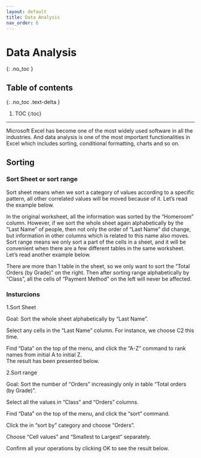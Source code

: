 ```yaml
---
layout: default
title: Data Analysis
nav_order: 6
---
```


# Data Analysis
{: .no_toc }


## Table of contents
{: .no_toc .text-delta }

1. TOC
{:toc}

---
Microsoft Excel has become one of the most widely used software in all the industries. And data analysis is one of the most important functionalities in Excel which includes sorting, conditional formatting, charts and so on.

## Sorting

### Sort Sheet or sort range

Sort sheet means when we sort a category of values according to a specific pattern, all other correlated values will be moved because of it. Let’s read the example below.

In the original worksheet, all the information was sorted by the “Homeroom” column. However, if we sort the whole sheet again alphabetically by the “Last Name” of people, then not only the order of “Last Name” did change, but information in other columns which is related to this name also moves. 
Sort range means we only sort a part of the cells in a sheet, and it will be convenient when there are a few different tables in the same worksheet. Let’s read another example below. 


There are more than 1 table in the sheet, so we only want to sort the “Total Orders (by Grade)” on the right. Then after sorting range alphabetically by “Class”, all the cells of “Payment Method” on the left will never be affected. 

### Insturcions
1.Sort Sheet

Goal: Sort the whole sheet alphabetically by “Last Name”.

Select any cells in the “Last Name” column. For instance, we choose C2 this time. 

Find “Data” on the top of the menu, and click the “A-Z” command to rank names from initial A to initial Z.  
The result has been presented below. 

2.Sort range

Goal: Sort the number of “Orders” increasingly only in table “Total orders (by Grade)”.

Select all the values in “Class” and “Orders” columns. 

Find “Data” on the top of the menu, and click the “sort” command. 

Click the  in “sort by” category and choose “Orders”. 

Choose “Cell values” and “Smallest to Largest” separately. 

Confirm all your operations by clicking OK to see the result below. 

